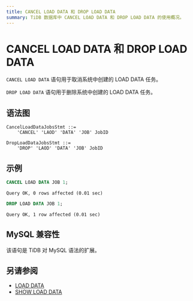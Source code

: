 ```yaml
---
title: CANCEL LOAD DATA 和 DROP LOAD DATA
summary: TiDB 数据库中 CANCEL LOAD DATA 和 DROP LOAD DATA 的使用概况。
---
```


# CANCEL LOAD DATA 和 DROP LOAD DATA

`CANCEL LOAD DATA` 语句用于取消系统中创建的 LOAD DATA 任务。

`DROP LOAD DATA` 语句用于删除系统中创建的 LOAD DATA 任务。

## 语法图

```ebnf+diagram
CancelLoadDataJobsStmt ::=
    'CANCEL' 'LAOD' 'DATA' 'JOB' JobID

DropLoadDataJobsStmt ::=
    'DROP' 'LAOD' 'DATA' 'JOB' JobID
```

## 示例

```sql
CANCEL LOAD DATA JOB 1;
```

```
Query OK, 0 rows affected (0.01 sec)
```

```sql
DROP LOAD DATA JOB 1;
```

```
Query OK, 1 row affected (0.01 sec)
```

## MySQL 兼容性

该语句是 TiDB 对 MySQL 语法的扩展。

## 另请参阅

* [LOAD DATA](/sql-statements/sql-statement-load-data.md)
* [SHOW LOAD DATA](/sql-statements/sql-statement-show-load-data.md)
